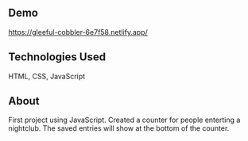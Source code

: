 ## Demo
https://gleeful-cobbler-6e7f58.netlify.app/

## Technologies Used

HTML, CSS, JavaScript

## About

First project using JavaScript. Created a counter for people enterting a nightclub. The saved entries will show at the bottom of the counter.
